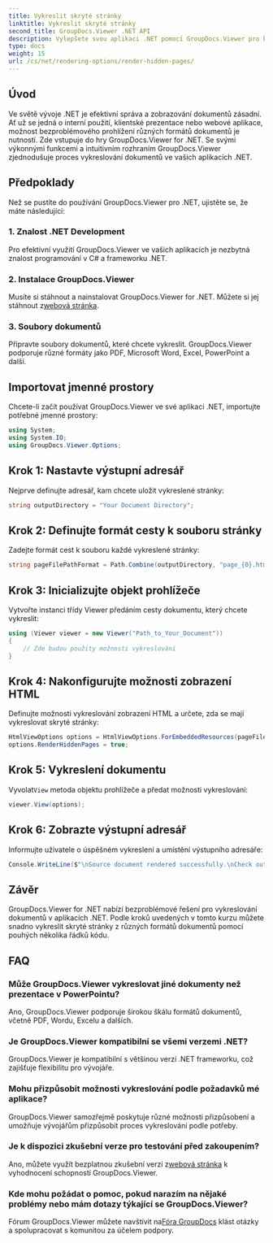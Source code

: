 ```yaml
---
title: Vykreslit skryté stránky
linktitle: Vykreslit skryté stránky
second_title: GroupDocs.Viewer .NET API
description: Vylepšete svou aplikaci .NET pomocí GroupDocs.Viewer pro bezproblémové vykreslování dokumentů. Postupujte podle našeho podrobného průvodce a vykreslete skryté stránky bez námahy.
type: docs
weight: 15
url: /cs/net/rendering-options/render-hidden-pages/
---
```

## Úvod
Ve světě vývoje .NET je efektivní správa a zobrazování dokumentů zásadní. Ať už se jedná o interní použití, klientské prezentace nebo webové aplikace, možnost bezproblémového prohlížení různých formátů dokumentů je nutností. Zde vstupuje do hry GroupDocs.Viewer for .NET. Se svými výkonnými funkcemi a intuitivním rozhraním GroupDocs.Viewer zjednodušuje proces vykreslování dokumentů ve vašich aplikacích .NET.
## Předpoklady
Než se pustíte do používání GroupDocs.Viewer pro .NET, ujistěte se, že máte následující:
### 1. Znalost .NET Development
Pro efektivní využití GroupDocs.Viewer ve vašich aplikacích je nezbytná znalost programování v C# a frameworku .NET.
### 2. Instalace GroupDocs.Viewer
 Musíte si stáhnout a nainstalovat GroupDocs.Viewer for .NET. Můžete si jej stáhnout z[webová stránka](https://releases.groupdocs.com/viewer/net/).
### 3. Soubory dokumentů
Připravte soubory dokumentů, které chcete vykreslit. GroupDocs.Viewer podporuje různé formáty jako PDF, Microsoft Word, Excel, PowerPoint a další.

## Importovat jmenné prostory
Chcete-li začít používat GroupDocs.Viewer ve své aplikaci .NET, importujte potřebné jmenné prostory:
```csharp
using System;
using System.IO;
using GroupDocs.Viewer.Options;
```
## Krok 1: Nastavte výstupní adresář
Nejprve definujte adresář, kam chcete uložit vykreslené stránky:
```csharp
string outputDirectory = "Your Document Directory";
```
## Krok 2: Definujte formát cesty k souboru stránky
Zadejte formát cest k souboru každé vykreslené stránky:
```csharp
string pageFilePathFormat = Path.Combine(outputDirectory, "page_{0}.html");
```
## Krok 3: Inicializujte objekt prohlížeče
Vytvořte instanci třídy Viewer předáním cesty dokumentu, který chcete vykreslit:
```csharp
using (Viewer viewer = new Viewer("Path_to_Your_Document"))
{
    // Zde budou použity možnosti vykreslování
}
```
## Krok 4: Nakonfigurujte možnosti zobrazení HTML
Definujte možnosti vykreslování zobrazení HTML a určete, zda se mají vykreslovat skryté stránky:
```csharp
HtmlViewOptions options = HtmlViewOptions.ForEmbeddedResources(pageFilePathFormat);
options.RenderHiddenPages = true;
```
## Krok 5: Vykreslení dokumentu
 Vyvolat`View` metoda objektu prohlížeče a předat možnosti vykreslování:
```csharp
viewer.View(options);
```
## Krok 6: Zobrazte výstupní adresář
Informujte uživatele o úspěšném vykreslení a umístění výstupního adresáře:
```csharp
Console.WriteLine($"\nSource document rendered successfully.\nCheck output in {outputDirectory}.");
```

## Závěr
GroupDocs.Viewer for .NET nabízí bezproblémové řešení pro vykreslování dokumentů v aplikacích .NET. Podle kroků uvedených v tomto kurzu můžete snadno vykreslit skryté stránky z různých formátů dokumentů pomocí pouhých několika řádků kódu.
## FAQ
### Může GroupDocs.Viewer vykreslovat jiné dokumenty než prezentace v PowerPointu?
Ano, GroupDocs.Viewer podporuje širokou škálu formátů dokumentů, včetně PDF, Wordu, Excelu a dalších.
### Je GroupDocs.Viewer kompatibilní se všemi verzemi .NET?
GroupDocs.Viewer je kompatibilní s většinou verzí .NET frameworku, což zajišťuje flexibilitu pro vývojáře.
### Mohu přizpůsobit možnosti vykreslování podle požadavků mé aplikace?
GroupDocs.Viewer samozřejmě poskytuje různé možnosti přizpůsobení a umožňuje vývojářům přizpůsobit proces vykreslování podle potřeby.
### Je k dispozici zkušební verze pro testování před zakoupením?
Ano, můžete využít bezplatnou zkušební verzi z[webová stránka](https://releases.groupdocs.com/) k vyhodnocení schopností GroupDocs.Viewer.
### Kde mohu požádat o pomoc, pokud narazím na nějaké problémy nebo mám dotazy týkající se GroupDocs.Viewer?
 Fórum GroupDocs.Viewer můžete navštívit na[Fóra GroupDocs](https://forum.groupdocs.com/c/viewer/9) klást otázky a spolupracovat s komunitou za účelem podpory.